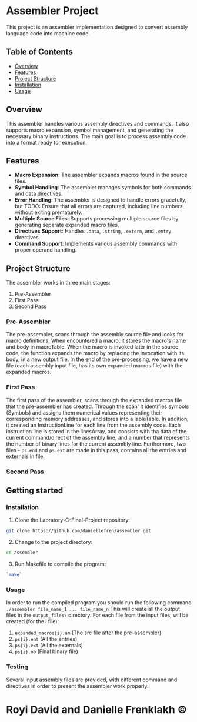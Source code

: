 # Assembler Project

This project is an assembler implementation designed to convert assembly language code into machine code. 


## Table of Contents
- [Overview](#overview)
- [Features](#features)
- [Project Structure](#project-structure)
- [Installation](#Installation)
- [Usage](#usage)

## Overview

This assembler handles various assembly directives and commands. It also supports macro expansion, symbol management, and generating the necessary binary instructions. The main goal is to process assembly code into a format ready for execution.

## Features
- **Macro Expansion**: The assembler expands macros found in the source files.
- **Symbol Handling**: The assembler manages symbols for both commands and data directives.
- **Error Handling**: The assembler is designed to handle errors gracefully, but TODO: Ensure that all errors are captured, including line numbers, without exiting prematurely.
- **Multiple Source Files**: Supports processing multiple source files by generating separate expanded macro files.
- **Directives Support**: Handles `.data`, `.string`, `.extern`, and `.entry` directives.
- **Command Support**: Implements various assembly commands with proper operand handling.

## Project Structure

The assembler works in three main stages:
1. Pre-Assembler
2. First Pass
3. Second Pass

### Pre-Assembler
The pre-assembler, scans through the assembly source file and looks for macro definitions. When encountered a macro, it stores the macro's name and body in macroTable.
When the macro is invoked later in the source code, the function expands the macro by replacing the invocation with its body, in a new output file.
In the end of the pre-processing, we have a new file (each assembly input file, has its own expanded macros file) with the expanded macros.


### First Pass
The first pass of the assembler, scans through the expanded macros file that the pre-assembler has created.
Through the scan' it identifies symbols (Symbols) and assigns them numerical values representing their corresponding memory addresses, and stores into a lableTable.
In addition, it created an InstructionLine for each line from the assembly code.
Each instruction line is stored in the linesArray, and consists with tha data of the current command/direct of the assembly line, and a number that represents the number of binary lines for the current assembly line.
Furthermore, two files - `ps.end` and `ps.ext` are made in this pass, contains all the entries and externals in file.


### Second Pass


## Getting started

### Installation
1. Clone the Labratory-C-Final-Project repository:
```sh
git clone https://github.com/daniellefren/assembler.git
```
2. Change to the project directory:
```sh
cd assembler
```
3. Run Makefile to compile the program:
```sh
`make`
```
### Usage
In order to run the compiled program you should run the following command `./assembler file_name_1 ... file_name_n`
This will create all the output files in the `output_files\` directory.
For each file from the input files, will be created (for the i file):
1. `expanded_macros{i}.am` (The src file after the pre-assembler)
2. `ps{i}.ent` (All the entries)
3. `ps{i}.ext` (All the externals)
4. `ps{i}.ob` (Final binary file)

### Testing
Several input assembly files are provided, with different command and directives in order to present the assembler work properly.



# Royi David and Danielle Frenklakh ©



